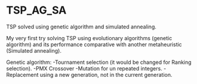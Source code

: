 # TSP_AG_SA
TSP solved using genetic algorithm and simulated annealing.

My very first try solving TSP using evolutionary algorithms (genetic algorithm) and its performance comparative with another metaheuristic (Simulated annealing).

Genetic algorithm:
  -Tournament selection (it would be changed for Ranking selection).
  -PMX Crossover
  -Mutation for un repeated integers.
  -Replacement using a new generation, not in the current generation.
